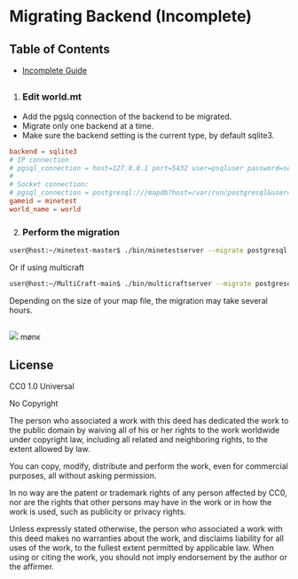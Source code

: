 Migrating Backend (Incomplete)
=================
Table of Contents
-----------------
   - [Incomplete Guide](#migrating-backend)
##
1. ### Edit world.mt
- Add the pgslq connection of the backend to be migrated.
- Migrate only one backend at a time.
- Make sure the backend setting is the current type, by default sqlite3.
```conf
backend = sqlite3
# IP connection
# pgsql_connection = host=127.0.0.1 port=5432 user=psqluser password=securepassword dbname=mapdb
#
# Socket connection:
# pgsql_connection = postgresql:///mapdb?host=/var/run/postgresql&user=psqluser&password=securepassword&dbname=mapdb
gameid = minetest
world_name = world
```

2. ### Perform the migration
```sh
user@host:~/minetest-master$ ./bin/minetestserver --migrate postgresql --world /home/user/minetest-master/worlds/world
```
Or if using multicraft
```sh
user@host:~/MultiCraft-main$ ./bin/multicraftserver --migrate postgresql --world /home/user/MultiCraft-main/worlds/world
```

Depending on the size of your map file, the migration may take several hours.


##
<img decoding="async" loading="lazy" src="https://cdn.discordapp.com/emojis/1194038093775376455.webp?size=64&quality=lossless">
mønκ

##
License
-------
CC0 1.0 Universal

No Copyright

The person who associated a work with this deed has dedicated the work to the public domain by waiving all of his or her rights to the work worldwide under copyright law, including all related and neighboring rights, to the extent allowed by law.

You can copy, modify, distribute and perform the work, even for commercial purposes, all without asking permission.

In no way are the patent or trademark rights of any person affected by CC0, nor are the rights that other persons may have in the work or in how the work is used, such as publicity or privacy rights.

Unless expressly stated otherwise, the person who associated a work with this deed makes no warranties about the work, and disclaims liability for all uses of the work, to the fullest extent permitted by applicable law.
When using or citing the work, you should not imply endorsement by the author or the affirmer.